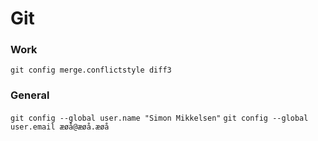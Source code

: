 # Git
### Work
`git config merge.conflictstyle diff3`

### General
`git config --global user.name "Simon Mikkelsen"`
`git config --global user.email æøå@æøå.æøå`
